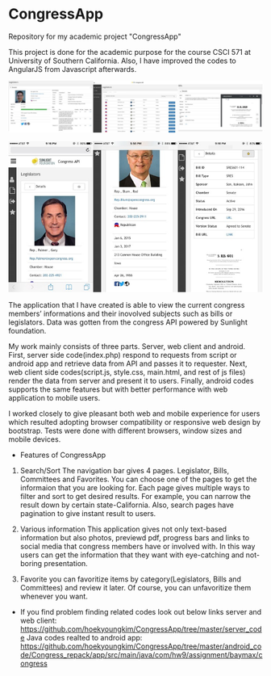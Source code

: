 # CongressApp
Repository for my academic project "CongressApp"

This project is done for the academic purpose for the course CSCI 571 at University of Southern California.
Also, I have improved the codes to AngularJS from Javascript afterwards.


<a href="https://github.com/hoekyoungkim/CongressApp/blob/master/Screenshots/WebScreenshot"><img src="https://github.com/hoekyoungkim/CongressApp/blob/master/Screenshots/WebScreenshot.jpg" title="screenshot"/></a>
<p>
<a href="https://github.com/hoekyoungkim/CongressApp/blob/master/Screenshots/MobileScreenshot"><img src="https://github.com/hoekyoungkim/CongressApp/blob/master/Screenshots/MobileScreenshot.jpg" title="screenshot"/></a>



The application that I have created is able to view the current congress members’ informations and their inovolved subjects such as bills or legislators. Data was gotten from the congress API powered by Sunlight foundation.

My work mainly consists of three parts. Server, web client and android. 
First, server side code(index.php) respond to requests from script or android app and retrieve data from API and passes it to requester. 
Next, web client side codes(script.js, style.css, main.html, and rest of js files) render the data from server and present it to users.
Finally, android codes supports the same features but with better performance with web application to mobile users.

I worked closely to give pleasant both web and mobile experience for users which resulted adopting browser compatibility or responsive web design by bootstrap. Tests were done with different browsers, window sizes and mobile devices.


* Features of CongressApp
1. Search/Sort
  The navigation bar gives 4 pages. Legislator, Bills, Committees and Favorites. You can choose one of the pages to get the informaion that you are looking for. Each page gives multiple ways to filter and sort to get desired results. For example, you can narrow the result down by certain state-California. Also, search pages have pagination to give instant result to users.

2. Various information
  This application gives not only text-based information but also photos, previewd pdf, progress bars and links to social media that congress members have or involved with. In this way users can get the information that they want with eye-catching and not-boring presentation.

3. Favorite
  you can favoritize items by category(Legislators, Bills and Committees) and review it later. Of course, you can unfavoritize them whenever you want. 


* If you find problem finding related codes look out below links
  server and web client: 
    https://github.com/hoekyoungkim/CongressApp/tree/master/server_code
  Java codes realted to android app:
    https://github.com/hoekyoungkim/CongressApp/tree/master/android_code/Congress_repack/app/src/main/java/com/hw9/assignment/baymax/congress

